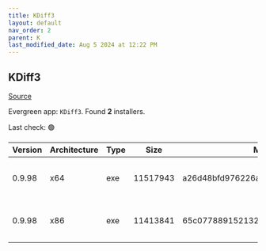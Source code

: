 ```yaml
---
title: KDiff3
layout: default
nav_order: 2
parent: K
last_modified_date: Aug 5 2024 at 12:22 PM
---
```


## KDiff3

[Source](https://kdiff3.sourceforge.net/)

Evergreen app: `KDiff3`. Found **2** installers.

Last check: 🟢

| Version | Architecture | Type | Size     | Md5                              | URI                                                                                                                                                                                                  |
| ------- | ------------ | ---- | -------- | -------------------------------- | ---------------------------------------------------------------------------------------------------------------------------------------------------------------------------------------------------- |
| 0.9.98  | x64          | exe  | 11517943 | a26d48bfd976226a026398e006b22d2c | [https://versaweb.dl.sourceforge.net/project/kdiff3/kdiff3/0.9.98/KDiff3-64bit-Setup_0.9.98-2.exe](https://versaweb.dl.sourceforge.net/project/kdiff3/kdiff3/0.9.98/KDiff3-64bit-Setup_0.9.98-2.exe) |
| 0.9.98  | x86          | exe  | 11413841 | 65c0778891521325b334f9cb98c3b041 | [https://versaweb.dl.sourceforge.net/project/kdiff3/kdiff3/0.9.98/KDiff3-32bit-Setup_0.9.98-3.exe](https://versaweb.dl.sourceforge.net/project/kdiff3/kdiff3/0.9.98/KDiff3-32bit-Setup_0.9.98-3.exe) |
